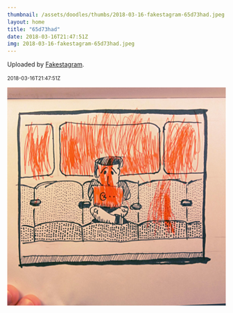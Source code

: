 ```yaml
---
thumbnail: /assets/doodles/thumbs/2018-03-16-fakestagram-65d73had.jpeg
layout: home
title: "65d73had"
date: 2018-03-16T21:47:51Z
img: 2018-03-16-fakestagram-65d73had.jpeg
---
```


Uploaded by [Fakestagram](https://github.com/opyate/fakestagram).

<small>2018-03-16T21:47:51Z</small>

![Uploaded by Fakestagram](2018-03-16-fakestagram-65d73had.jpeg)
